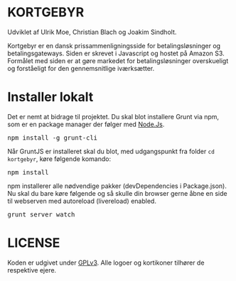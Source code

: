 KORTGEBYR
============

Udviklet af Ulrik Moe, Christian Blach og Joakim Sindholt.

Kortgebyr er en dansk prissammenligningsside for betalingsløsninger og betalingsgateways. Siden er skrevet i Javascript og hostet på Amazon S3. Formålet med siden er at gøre markedet for betalingsløsninger overskueligt og forståeligt for den gennemsnitlige iværksætter.


Installer lokalt
============

Det er nemt at bidrage til projektet. Du skal blot installere Grunt via npm, som er en package manager der følger med <a href="http://nodejs.org/download/">Node.Js</a>.

<pre>
npm install -g grunt-cli
</pre>

Når GruntJS er installeret skal du blot, med udgangspunkt fra folder <code>cd kortgebyr</code>, køre følgende komando:

<pre>
npm install
</pre>

npm installerer alle nødvendige pakker (devDependencies i Package.json). Nu skal du bare køre følgende og så skulle din browser gerne åbne en side til webserven med autoreload (livereload) enabled.
<pre>
grunt server watch
</pre>


LICENSE
============
Koden er udgivet under [GPLv3](GPLv3.md). Alle logoer og kortikoner tilhører de respektive ejere.
